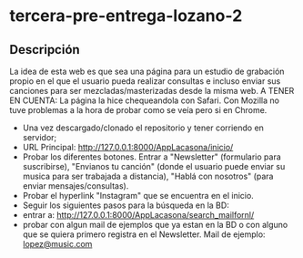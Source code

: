 # tercera-pre-entrega-lozano-2
## Descripción
  La idea de esta web es que sea una página para un estudio de grabación propio en el que el usuario pueda realizar consultas e incluso enviar sus canciones para ser mezcladas/masterizadas desde la misma web.
  A TENER EN CUENTA: La página la hice chequeandola con Safari. Con Mozilla no tuve problemas a la hora de probar como se veía pero si en Chrome.


- Una vez descargado/clonado el repositorio y tener corriendo en servidor;
- URL Principal: http://127.0.0.1:8000/AppLacasona/inicio/
- Probar los diferentes botones. Entrar a "Newsletter" (formulario para suscribirse), "Envianos tu canción" (donde el usuario puede enviar su musica para ser trabajada a distancia), "Hablá con nosotros" (para enviar mensajes/consultas).
- Probar el hyperlink "Instagram" que se encuentra en el inicio.
- Seguir los siguientes pasos para la búsqueda en la BD:
- entrar a: http://127.0.0.1:8000/AppLacasona/search_mailfornl/
- probar con algun mail de ejemplos que ya estan en la BD o con alguno que se quiera primero registra en el Newsletter. Mail de ejemplo: lopez@music.com

